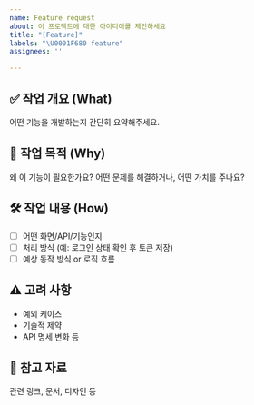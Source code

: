 ```yaml
---
name: Feature request
about: 이 프로젝트에 대한 아이디어를 제안하세요
title: "[Feature]"
labels: "\U0001F680 feature"
assignees: ''

---
```


## ✅ 작업 개요 (What)
어떤 기능을 개발하는지 간단히 요약해주세요.

## 🎯 작업 목적 (Why)
왜 이 기능이 필요한가요? 어떤 문제를 해결하거나, 어떤 가치를 주나요?

## 🛠️ 작업 내용 (How)
- [ ] 어떤 화면/API/기능인지
- [ ] 처리 방식 (예: 로그인 상태 확인 후 토큰 저장)
- [ ] 예상 동작 방식 or 로직 흐름

## ⚠️ 고려 사항
- 예외 케이스
- 기술적 제약
- API 명세 변화 등

## 📎 참고 자료
관련 링크, 문서, 디자인 등
